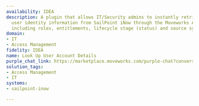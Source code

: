 ```yaml
---
availability: IDEA
description: A plugin that allows IT/Security admins to instantly retrieve detailed
  user identity information from SailPoint iNow through the Moveworks AI Assistant,
  including roles, entitlements, lifecycle stage (status) and source systems.
domain:
- IT
- Access Management
fidelity: IDEA
name: Look Up User Account Details
purple_chat_link: https://marketplace.moveworks.com/purple-chat?conversation=%7B%22messages%22%3A%5B%7B%22role%22%3A%22user%22%2C%22parts%22%3A%5B%7B%22richText%22%3A%22%3Cp%3EWhat+are+John+Doe%27s+roles+and+entitlements%3F%3C%2Fp%3E%22%7D%5D%7D%2C%7B%22role%22%3A%22assistant%22%2C%22parts%22%3A%5B%7B%22reasoningSteps%22%3A%5B%7B%22status%22%3A%22success%22%2C%22richText%22%3A%22%3Cp+xmlns%3D%5C%22http%3A%2F%2Fwww.w3.org%2F1999%2Fxhtml%5C%22%3ESearching+for+identity+information+for+%3Cb%3EJohn+Doe+%28JD5678%29%3C%2Fb%3E+in+SailPoint.%3C%2Fp%3E%22%7D%5D%7D%2C%7B%22richText%22%3A%22%3Cp+xmlns%3D%5C%22http%3A%2F%2Fwww.w3.org%2F1999%2Fxhtml%5C%22%3EHere+is+the+identity+information+for+%3Cb%3EJohn+Doe%3C%2Fb%3E%3A%3C%2Fp%3E%3Cul+xmlns%3D%5C%22http%3A%2F%2Fwww.w3.org%2F1999%2Fxhtml%5C%22%3E%3Cli%3E%3Cb%3ERoles%3C%2Fb%3E%3A+Software+Engineer%2C+Project+Contributor%3C%2Fli%3E%3Cli%3E%3Cb%3EEntitlements%3C%2Fb%3E%3A+Jira%3A+Project+Alpha+-+Developer%2C+Confluence%3A+All+Spaces+-+Read%2FWrite%2C+GitHub%3A+org-repo-access%2C+Salesforce%3A+Standard+User%3C%2Fli%3E%3Cli%3E%3Cb%3ESource+Systems%3C%2Fb%3E%3A+Workday%2C+Active+Directory%2C+Jira%2C+Confluence%2C+GitHub%2C+Salesforce%3C%2Fli%3E%3C%2Ful%3E%22%7D%2C%7B%22citations%22%3A%5B%7B%22connectorName%22%3A%22sailpoint-iiq%22%2C%22citationTitle%22%3A%22John+Doe+-+Identity+Profile%22%7D%5D%7D%5D%7D%5D%7D
solution_tags:
- Access Management
- IT
systems:
- sailpoint-inow

---
```

